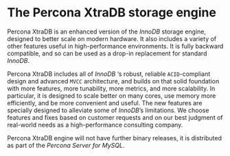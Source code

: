 # The Percona XtraDB storage engine

Percona XtraDB is an enhanced version of the *InnoDB* storage engine, designed
to better scale on modern hardware.  It also includes a variety of other
features useful in high-performance environments. It is fully backward
compatible, and so can be used as a drop-in replacement for standard *InnoDB*.

Percona XtraDB includes all of *InnoDB* ‘s robust, reliable `ACID`-compliant
design and advanced `MVCC` architecture, and builds on that solid foundation
with more features, more tunability, more metrics, and more scalability. In
particular, it is designed to scale better on many cores, use memory more
efficiently, and be more convenient and useful. The new features are
specially designed to alleviate some of *InnoDB*’s limitations. We choose
features and fixes based on customer requests and on our best judgment of
real-world needs as a high-performance consulting company.

Percona XtraDB engine will not have further binary releases, it is
distributed as part of the *Percona Server for MySQL*.

<!-- Products -->
<!-- Platforms and rel. products -->
